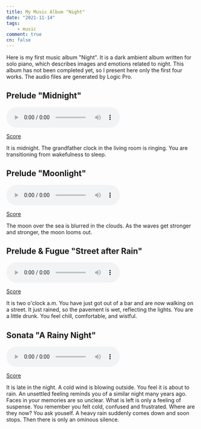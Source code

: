```yaml
---
title: My Music Album "Night"
date: "2021-11-14"
tags:
    - music
comment: true
cn: false
---
```



Here is my first music album "Night". It is a dark ambient album written for solo piano, which describes images and emotions related to night. This album has not been completed yet, so I present here only the first four works. The audio files are generated by Logic Pro.


## Prelude "Midnight"

<audio controls>
  <source src="audio/midnight.mp3" type="audio/mpeg">
</audio>

[Score](scores/midnight.pdf)

It is midnight. The grandfather clock in the living room is ringing. You are transitioning from wakefulness to sleep. 


## Prelude "Moonlight"

<audio controls>
  <source src="audio/moonlight.mp3" type="audio/mpeg">
</audio>

[Score](scores/moonlight.pdf)

The moon over the sea is blurred in the clouds. As the waves get stronger and stronger, the moon looms out.


## Prelude & Fugue "Street after Rain"

<audio controls>
  <source src="audio/street.mp3" type="audio/mpeg">
</audio>

[Score](scores/street.pdf)

It is two o'clock a.m. You have just got out of a bar and are now walking on a street. It just rained, so the pavement is wet, reflecting the lights. You are a little drunk. You feel chill, comfortable, and wistful.


## Sonata "A Rainy Night"

<audio controls>
  <source src="audio/rainy.mp3" type="audio/mpeg">
</audio>

[Score](scores/rainy.pdf)

It is late in the night. A cold wind is blowing outside. You feel it is about to rain. An unsettled feeling reminds you of a similar night many years ago. Faces in your memories are so unclear. What is left is only a feeling of suspense. You remember you felt cold, confused and frustrated. Where are they now? You ask youself. A heavy rain suddenly comes down and soon stops. Then there is only an ominous silence.
